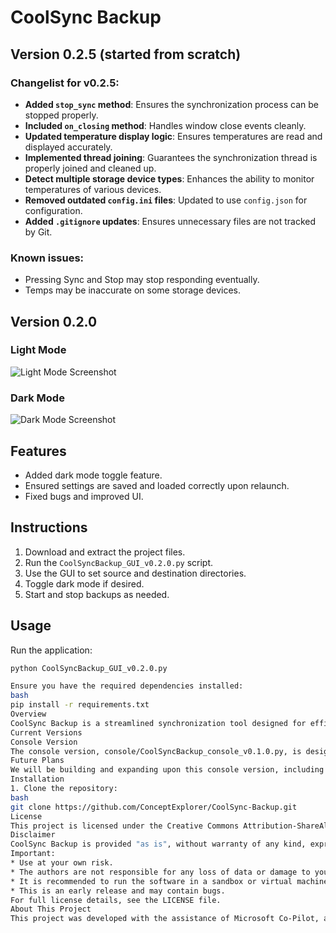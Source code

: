 # CoolSync Backup

## Version 0.2.5 (started from scratch)

### Changelist for v0.2.5:
- **Added `stop_sync` method**: Ensures the synchronization process can be stopped properly.
- **Included `on_closing` method**: Handles window close events cleanly.
- **Updated temperature display logic**: Ensures temperatures are read and displayed accurately.
- **Implemented thread joining**: Guarantees the synchronization thread is properly joined and cleaned up.
- **Detect multiple storage device types**: Enhances the ability to monitor temperatures of various devices.
- **Removed outdated `config.ini` files**: Updated to use `config.json` for configuration.
- **Added `.gitignore` updates**: Ensures unnecessary files are not tracked by Git.

### Known issues:
- Pressing Sync and Stop may stop responding eventually.
- Temps may be inaccurate on some storage devices.

## Version 0.2.0

### Light Mode
![Light Mode Screenshot](images/light_mode_screenshot.png)

### Dark Mode
![Dark Mode Screenshot](images/dark_mode_screenshot.png)

## Features
- Added dark mode toggle feature.
- Ensured settings are saved and loaded correctly upon relaunch.
- Fixed bugs and improved UI.

## Instructions
1. Download and extract the project files.
2. Run the `CoolSyncBackup_GUI_v0.2.0.py` script.
3. Use the GUI to set source and destination directories.
4. Toggle dark mode if desired.
5. Start and stop backups as needed.

## Usage
Run the application:
```bash
python CoolSyncBackup_GUI_v0.2.0.py

Ensure you have the required dependencies installed:
bash
pip install -r requirements.txt
Overview
CoolSync Backup is a streamlined synchronization tool designed for efficiency and simplicity. This repository now focuses on the console version, with plans to eventually incorporate improvements into a new GUI version.
Current Versions
Console Version
The console version, console/CoolSyncBackup_console_v0.1.0.py, is designed to be straightforward and requires no additional configuration files.
Future Plans
We will be building and expanding upon this console version, including potential future GUI updates based on this refined code.
Installation
1. Clone the repository:
bash
git clone https://github.com/ConceptExplorer/CoolSync-Backup.git
License
This project is licensed under the Creative Commons Attribution-ShareAlike 4.0 International License - see the LICENSE file for details.
Disclaimer
CoolSync Backup is provided "as is", without warranty of any kind, express or implied, including but not limited to the warranties of merchantability, fitness for a particular purpose, and noninfringement. In no event shall the authors or copyright holders be liable for any claim, damages, or other liability, whether in an action of contract, tort, or otherwise, arising from, out of, or in connection with the software or the use or other dealings in the software.
Important:
* Use at your own risk.
* The authors are not responsible for any loss of data or damage to your system.
* It is recommended to run the software in a sandbox or virtual machine if you do not fully understand the code.
* This is an early release and may contain bugs.
For full license details, see the LICENSE file.
About This Project
This project was developed with the assistance of Microsoft Co-Pilot, an advanced AI companion designed to enhance productivity and creativity. Special thanks to Co-Pilot for its invaluable support in bringing CoolSync Backup to life!

